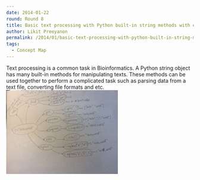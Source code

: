 ```yaml
---
date: 2014-01-22
round: Round 8
title: Basic text processing with Python built-in string methods with examples
author: Likit Preeyanon
permalink: /2014/01/basic-text-processing-with-python-built-in-string-methods-with-examples/
tags:
  - Concept Map
---
```

Text processing is a common task in Bioinformatics. A Python string object has many built-in methods for manipulating texts. These methods can be used together to perform a complicated task such as parsing data from a text file, converting file formats and etc.[<img class="alignnone size-medium wp-image-5565" alt="photo-2" src="/uploads/2014/01/photo-2-e1390367320466-300x225.jpg" width="300" height="225" />][1]

 [1]: /uploads/2014/01/photo-2.jpg
